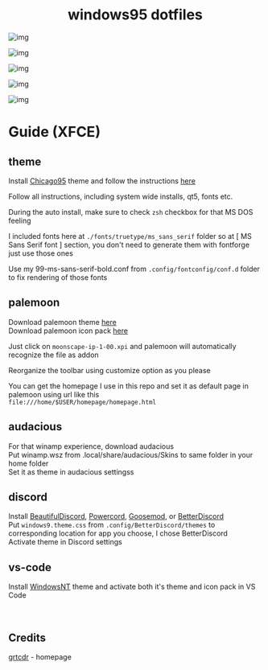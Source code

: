 <h1 align="center">windows95 dotfiles</h1>
  
![img](https://i.imgur.com/WwfQxAZ.png)

![img](https://i.imgur.com/z19ztsj.png)

![img](https://i.imgur.com/AH1fl2Y.png)

![img](https://i.imgur.com/Lu0uwp7.png)

![img](https://i.imgur.com/hvnk3mq.png)
  
  
# Guide (XFCE)

## theme

Install [Chicago95](https://github.com/grassmunk/Chicago95) theme and follow the instructions [here](https://github.com/grassmunk/Chicago95/blob/master/INSTALL.md)  

Follow all instructions, including system wide installs, qt5, fonts etc.  

During the auto install, make sure to check `zsh` checkbox for that MS DOS feeling  

I included fonts here at `./fonts/truetype/ms_sans_serif` folder so at [ MS Sans Serif font ] section, you don't need to generate them with fontforge  
just use those ones  

Use my 99-ms-sans-serif-bold.conf from `.config/fontconfig/conf.d` folder to fix rendering of those fonts  

## palemoon  

Download palemoon theme [here](https://addons.palemoon.org/addon/moonscape/)  
Download palemoon icon pack [here](https://github.com/FranklinDM/Moonscape-IconPack/releases)  

Just click on `moonscape-ip-1-00.xpi` and palemoon will automatically recognize the file as addon  

Reorganize the toolbar using customize option as you please  

You can get the homepage I use in this repo and set it as default page in palemoon using url like this  
`file:///home/$USER/homepage/homepage.html`  

## audacious  

For that winamp experience, download audacious  
Put winamp.wsz from .local/share/audacious/Skins to same folder in your home folder  
Set it as theme in audacious settingss  

## discord  

Install [BeautifulDiscord](https://github.com/leovoel/BeautifulDiscord), [Powercord](https://github.com/powercord-org/powercord), [Goosemod](https://goosemod.com/), or [BetterDiscord](https://github.com/rauenzi/BetterDiscordApp)  
Put `windows9.theme.css` from `.config/BetterDiscord/themes` to corresponding location for app you choose, I chose BetterDiscord  
Activate theme in Discord settings  

## vs-code  

Install [WindowsNT](https://marketplace.visualstudio.com/items?itemName=wassimdev.windows-nt-vscode-theme) theme and activate both it's theme and icon pack in VS Code  
<br />
<br />
## Credits

[grtcdr](https://github.com/grtcdr/startpages) - homepage
